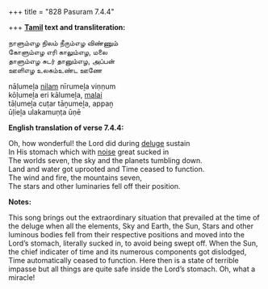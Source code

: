 +++
title = "828 Pasuram 7.4.4"

+++
**[Tamil](/definition/tamil#history "show Tamil definitions") text and transliteration:**

நாளும்எழ நிலம் நீரும்எழ விண்ணும்  
கோளும்எழ எரி காலும்எழ, மலை  
தாளும்எழ சுடர் தானும்எழ, அப்பன்  
ஊளிஎழ உலகம்உண்ட ஊணே

nāḷumeḻa [nilam](/definition/nilam#history "show nilam definitions") nīrumeḻa viṇṇum  
kōḷumeḻa eri kālumeḻa, [malai](/definition/malai#history "show malai definitions")  
tāḷumeḻa cuṭar tāṉumeḻa, appaṉ  
ūḷieḻa ulakamuṇṭa ūṇē

**English translation of verse 7.4.4:**

Oh, how wonderful! the Lord did during [deluge](/definition/deluge#history "show deluge definitions") sustain  
In His stomach which with [noise](/definition/noise#history "show noise definitions") great sucked in  
The worlds seven, the sky and the planets tumbling down.  
Land and water got uprooted and Time ceased to function.  
The wind and fire, the mountains seven,  
The stars and other luminaries fell off their position.

**Notes:**

This song brings out the extraordinary situation that prevailed at the time of the deluge when all the elements, Sky and Earth, the Sun, Stars and other luminous bodies fell from their respective positions and moved into the Lord’s stomach, literally sucked in, to avoid being swept off. When the Sun, the chief indicater of time and its numerous components got dislodged, Time automatically ceased to function. Here then is a state of terrible impasse but all things are quite safe inside the Lord’s stomach. Oh, what a miracle!


